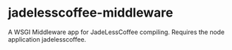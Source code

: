 jadelesscoffee-middleware
=========================

A WSGI Middleware app for JadeLessCoffee compiling. Requires the node application jadelesscoffee.